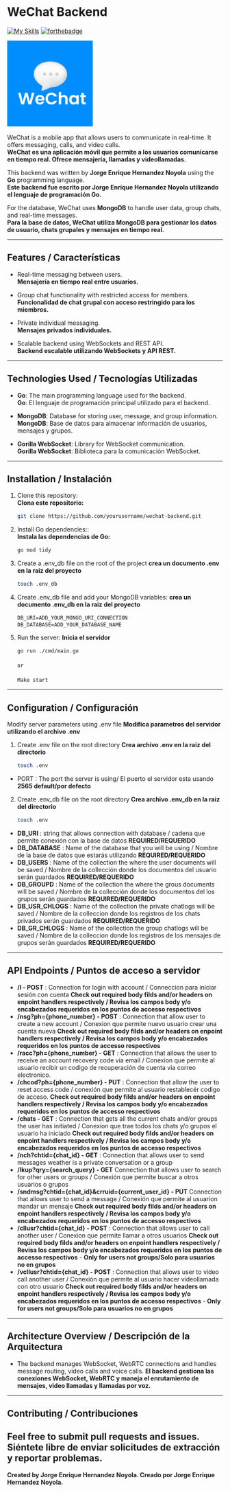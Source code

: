 
# WeChat Backend
[![My Skills](https://skillicons.dev/icons?i=go,mongodb,webrtc&theme=light)](https://skillicons.dev)
[![forthebadge](https://forthebadge.com/images/featured/featured-built-with-love.svg)](https://forthebadge.com)

<img src="./assets/images/full-logo.png" alt="WeChat logo" width="200"/>

WeChat is a mobile app that allows users to communicate in real-time. It offers messaging, calls, and video calls.  
**WeChat es una aplicación móvil que permite a los usuarios comunicarse en tiempo real. Ofrece mensajería, llamadas y videollamadas.**

This backend was written by **Jorge Enrique Hernandez Noyola** using the **Go** programming language.  
**Este backend fue escrito por **Jorge Enrique Hernandez Noyola** utilizando el lenguaje de programación **Go**.**

For the database, WeChat uses **MongoDB** to handle user data, group chats, and real-time messages.  
**Para la base de datos, WeChat utiliza **MongoDB** para gestionar los datos de usuario, chats grupales y mensajes en tiempo real.**

---

## Features / Características

- Real-time messaging between users.  
  **Mensajería en tiempo real entre usuarios.**

- Group chat functionality with restricted access for members.  
  **Funcionalidad de chat grupal con acceso restringido para los miembros.**

- Private individual messaging.  
  **Mensajes privados individuales.**

- Scalable backend using WebSockets and REST API.  
  **Backend escalable utilizando WebSockets y API REST.**

---

## Technologies Used / Tecnologías Utilizadas

- **Go**: The main programming language used for the backend.  
  **Go**: El lenguaje de programación principal utilizado para el backend.

- **MongoDB**: Database for storing user, message, and group information.  
  **MongoDB**: Base de datos para almacenar información de usuarios, mensajes y grupos.

- **Gorilla WebSocket**: Library for WebSocket communication.  
  **Gorilla WebSocket**: Biblioteca para la comunicación WebSocket.

---

## Installation / Instalación

1. Clone this repository:  
   **Clona este repositorio:**
   ```bash
   git clone https://github.com/yourusername/wechat-backend.git

2. Install Go dependencies::  
   **Instala las dependencias de Go:**
   ```bash
   go mod tidy

3. Create a .env_db file on the root of the project
    **crea un documento .env en la raiz del proyecto**
    ```bash
    touch .env_db

4. Create .env_db file and add your MongoDB variables:
    **crea un documento .env_db en la raiz del proyecto**
    ```env
    DB_URI=ADD_YOUR_MONGO_URI_CONNECTION
    DB_DATABASE=ADD_YOUR_DATABASE_NAME

5. Run the server:
    **Inicia el servidor**
    ```bash
    go run ./cmd/main.go

    or 

    Make start


---

## Configuration / Configuración
Modify server parameters using .env file
**Modifica parametros del servidor utilizando el archivo .env**

1. Create .env file on the root directory
   **Crea archivo .env en la raiz del directorio**
   ```bash
   touch .env

- PORT : The port the server is using/ El puerto el servidor esta usando **2565 default/por defecto**

2. Create .env_db file on the root directory
   **Crea archivo .env_db en la raiz del directorio**
   ```bash
   touch .env

- **DB_URI** : string that allows connection with database / cadena que permite conexión con la base de datos **REQUIRED/REQUERIDO**
- **DB_DATABASE** : Name of the database that you will be using / Nombre de la base de datos que estarás utilizando **REQUIRED/REQUERIDO**
- **DB_USERS** : Name of the collection the where the user documents will be saved / Nombre de la collección donde los documentos del usuario serán guardados **REQUIRED/REQUERIDO**
- **DB_GROUPD** : Name of the collection the where the grous documents will be saved / Nombre de la collección donde los documentos del los grupos serán guardados **REQUIRED/REQUERIDO**
- **DB_USR_CHLOGS** : Name of the collection the private chatlogs will be saved / Nombre de la colleccion donde los registros de los chats privados serán guardados **REQUIRED/REQUERIDO**
- **DB_GR_CHLOGS** : Name of the collection the group chatlogs will be saved / Nombre de la colleccion donde los registros de los mensajes de grupos serán guardados **REQUIRED/REQUERIDO**

---

## API Endpoints / Puntos de acceso a servidor
- **/l - POST** : Connection for login with account / Conneccion para iniciar sesión con cuenta **Check out required body filds and/or headers on enpoint handlers respectively / Revisa los campos body y/o encabezados requeridos en los puntos de accesso respectivos**
- **/nsg?ph={phone_number} - POST** : Connection that allow user to create a new account / Conexion que permite nuevo usuario crear una cuenta nueva **Check out required body filds and/or headers on enpoint handlers respectively / Revisa los campos body y/o encabezados requeridos en los puntos de accesso respectivos**
- **/racc?ph={phone_number} - GET** : Connection that allows the user to receive an account recovery code via email / Conexion que permite al usuario recibir un codigo de recuperación de cuenta via correo electronico.
- **/chcod?ph={phone_number} - PUT** : Connection that allow the user to reset access code / conexión que permite al usuario restablecér codigo de acceso. **Check out required body filds and/or headers on enpoint handlers respectively / Revisa los campos body y/o encabezados requeridos en los puntos de accesso respectivos**
- **/chats - GET** : Connection that gets all the current chats and/or groups the user has initiated / Conexion que trae todos los chats y/o grupos el usuario ha iniciado **Check out required body filds and/or headers on enpoint handlers respectively / Revisa los campos body y/o encabezados requeridos en los puntos de accesso respectivos**
- **/nch?chtid={chat_id} - GET** : Connection that allows user to send messages weather is a private conversation or a group
- **/lkup?qry={search_query} - GET** Connection that allows user to search for other users or groups / Conexión que permite buscar a otros usuarios o grupos 
- **/sndmsg?chtid={chat_id}&crruid={current_user_id} - PUT** Connection that allows user to send a message / Conexión que permite al usuarion mandar un mensaje **Check out required body filds and/or headers on enpoint handlers respectively / Revisa los campos body y/o encabezados requeridos en los puntos de accesso respectivos**
- **/cllusr?chtid={chat_id} - POST** : Connection that allows user to call another user / Conexion que permite llamar a otros usuarios **Check out required body filds and/or headers on enpoint handlers respectively / Revisa los campos body y/o encabezados requeridos en los puntos de accesso respectivos** - **Only for users not groups/Solo para usuarios no en grupos**
- **/vcllusr?chtid={chat_id} - POST** : Connection that allows user to video call another user / Conexión que permite al usuario hacer videollamada con otro usuario **Check out required body filds and/or headers on enpoint handlers respectively / Revisa los campos body y/o encabezados requeridos en los puntos de accesso respectivos** - **Only for users not groups/Solo para usuarios no en grupos**
---

## Architecture Overview / Descripción de la Arquitectura

- The backend manages WebSocket, WebRTC connections and handles message routing, video calls and voice calls.
  **El backend gestiona las conexiones WebSocket, WebRTC y maneja el enrutamiento de mensajes, video llamadas y llamadas por voz.**

---
## Contributing / Contribuciones

Feel free to submit pull requests and issues.
**Siéntete libre de enviar solicitudes de extracción y reportar problemas.**
---

**Created by Jorge Enrique Hernandez Noyola.
Creado por Jorge Enrique Hernandez Noyola.**
